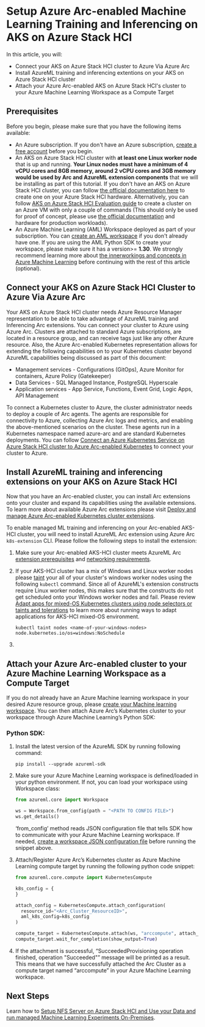 # Setup Azure Arc-enabled Machine Learning Training and Inferencing on AKS on Azure Stack HCI

In this article, you will:

*	Connect your AKS on Azure Stack HCI cluster to Azure Via Azure Arc
*	Install AzureML training and inferencing extentions on your AKS on Azure Stack HCI cluster
*	Attach your Azure Arc-enabled AKS on Azure Stack HCI's cluster to your Azure Machine Learning Workspace as a Compute Target

## Prerequisites

Before you begin, please make sure that you have the following items available:

* An Azure subscription. If you don't have an Azure subscription, [create a free account](https://azure.microsoft.com/en-us/free/) before you begin.
* An AKS on Azure Stack HCI cluster with **at least one Linux worker node** that is up and running. **Your Linux nodes must have a minimum of 4 vCPU cores and 8GB memory, around 2 vCPU cores and 3GB memory would be used by Arc and AzureML extension components** that we will be installing as part of this tutorial. If you don't have an AKS on Azure Stack HCI cluster, you can follow [the official documentation here](https://docs.microsoft.com/en-us/azure-stack/aks-hci/kubernetes-walkthrough-powershell) to create one on your Azure Stack HCI hardware. Alternatively, you can follow [AKS on Azure Stack HCI Evaluation guide](https://github.com/Azure/aks-hci/tree/main/eval) to create a cluster on an Azure VM with only a couple of commands (This should only be used for proof of concept, please use [the official documentation](https://docs.microsoft.com/en-us/azure-stack/aks-hci/kubernetes-walkthrough-powershell) and hardware for production workloads).
* An Azure Machine Learning (AML) Workspace deployed as part of your subscription. You can [create an AML workspace](https://docs.microsoft.com/azure/machine-learning/how-to-manage-workspace?tabs=python) if you don't already have one. If you are using the AML Python SDK to create your workspace, please make sure it has a version>= **1.30**. We strongly recommend learning more about [the innerworkings and concepts in Azure Machine Learning](https://docs.microsoft.com/en-us/azure/machine-learning/concept-azure-machine-learning-architecture) before continuing with the rest of this article (optional).

## Connect your AKS on Azure Stack HCI Cluster to Azure Via Azure Arc

Your AKS on Azure Stack HCI cluster needs Azure Resource Manager representation to be able to take advantage of AzureML training and Inferencing Arc extensions. 
You can connect your cluster to Azure using Azure Arc. Clusters are attached to standard Azure subscriptions, are located in a resource group, and can receive tags just like any other Azure resource. Also, the Azure Arc-enabled Kubernetes representation allows for extending the following capabilities on to your Kubernetes cluster beyond AzureML capabilities being discussed as part of this document:

* Management services - Configurations (GitOps), Azure Monitor for containers, Azure Policy (Gatekeeper)
* Data Services - SQL Managed Instance, PostgreSQL Hyperscale
* Application services - App Service, Functions, Event Grid, Logic Apps, API Management

To connect a Kubernetes cluster to Azure, the cluster administrator needs to deploy a couple of Arc agents. The agents are responsible for connectivity to Azure, collecting Azure Arc logs and metrics, and enabling the above-mentioned scenarios on the cluster. These agents run in a Kubernetes namespace named azure-arc and are standard Kubernetes deployments. You can follow [Connect an Azure Kubernetes Service on Azure Stack HCI cluster to Azure Arc-enabled Kubernetes](https://docs.microsoft.com/en-us/azure-stack/aks-hci/connect-to-arc) to connect your cluster to Azure. 

## Install AzureML training and inferencing extensions on your AKS on Azure Stack HCI 

Now that you have an Arc-enabled cluster, you can install Arc extensions onto your cluster and expand its capabilities using the available extensions. To learn more about available Azure Arc extensions please visit [Deploy and manage Azure Arc-enabled Kubernetes cluster extensions](https://docs.microsoft.com/en-us/azure/azure-arc/kubernetes/extensions).

To enable managed ML training and inferencing on your Arc-enabled AKS-HCI cluster, you will need to install AzureML Arc extension using Azure Arc `k8s-extension` CLI. Please follow the following steps to install the extension:

1. Make sure your Arc-enabled AKS-HCI cluster meets AzureML Arc [extension prerequisites](https://docs.microsoft.com/en-us/azure/machine-learning/how-to-attach-arc-kubernetes#prerequisites) and [networking requirements](../network-requirements.md).
2. If your AKS-HCI cluster has a mix of Windows and Linux worker nodes please [taint](https://kubernetes.io/docs/concepts/scheduling-eviction/taint-and-toleration/) your all of your cluster's windows worker nodes using the following `kubectl` command. Since all of AzureML's extension constructs require Linux worker nodes, this makes sure that the constructs do not get scheduled onto your Windows worker nodes and fail. Please review [Adapt apps for mixed-OS Kubernetes clusters using node selectors or taints and tolerations](https://docs.microsoft.com/en-us/azure-stack/aks-hci/adapt-apps-mixed-os-clusters) to learn more about running ways to adapt applications for AKS-HCI mixed-OS environment.

    ```
    kubectl taint nodes <name-of-your-windows-nodes> node.kubernetes.io/os=windows:NoSchedule
    ```
3. 



## Attach your Azure Arc-enabled cluster to your Azure Machine Learning Workspace as a Compute Target

If you do not already have an Azure Machine learning workspace in your desired Azure resource group, please [create your Machine learning workspace](https://docs.microsoft.com/en-us/azure/machine-learning/concept-workspace#-create-a-workspace). You can then attach Azure Arc’s Kubernetes cluster to your workspace through Azure Machine Learning’s Python SDK:

### Python SDK:

1. Install the latest version of the AzureML SDK by running following command:

    ```pip install --upgrade azureml-sdk```

2. Make sure your Azure Machine Learning workspace is defined/loaded in your python environment. If not, you can load your workspace using Workspace class:
    
    ```python 
    from azureml.core import Workspace 
    
    ws = Workspace.from_config(path = "<PATH TO CONFIG FILE>")
    ws.get_details()
    ```
    ‘from_config’ method reads JSON configuration file that tells SDK how to communicate with your Azure Machine Learning workspace. If needed, [create a workspace JSON configuration file](https://docs.microsoft.com/en-us/azure/machine-learning/how-to-configure-environment#workspace) before running the snippet above.

3. Attach/Register Azure Arc’s Kubernetes cluster as Azure Machine Learning compute target by running the following python code snippet:
    
    ```python
    from azureml.core.compute import KubernetesCompute

    k8s_config = {
    }

    attach_config = KubernetesCompute.attach_configuration(
      resource_id="<Arc_Cluster_ResourceID>",
      aml_k8s_config=k8s_config
    )
    
    compute_target = KubernetesCompute.attach(ws, "arccompute", attach_config)
    compute_target.wait_for_completion(show_output=True)
    ```

4. If the attachment is successful, “SucceededProvisioning operation finished, operation "Succeeded"” message will be printed as a result. This means that we have successfully attached the Arc Cluster as a compute target named “arccompute” in your Azure Machine Learning workspace. 


## Next Steps

Learn how to [Setup NFS Server on Azure Stack HCI and Use your Data and run managed Machine Learning Experiments On-Premises](Train-AzureArc.md).
